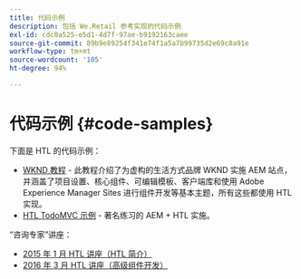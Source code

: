 ```yaml
---
title: 代码示例
description: 包括 We.Retail 参考实现的代码示例
exl-id: cdc0a525-e5d1-4d7f-97ae-b9192163caee
source-git-commit: 89b9e89254f341e74f1a5a7b99735d2e69c8a91e
workflow-type: tm+mt
source-wordcount: '105'
ht-degree: 94%

---
```


# 代码示例 {#code-samples}

下面是 HTL 的代码示例：

* [WKND 教程](https://experienceleague.adobe.com/docs/experience-manager-learn/getting-started-wknd-tutorial-develop/overview.html) - 此教程介绍了为虚构的生活方式品牌 WKND 实施 AEM 站点，并涵盖了项目设置、核心组件、可编辑模板、客户端库和使用 Adobe Experience Manager Sites 进行组件开发等基本主题，所有这些都使用 HTL 实现。
* [HTL TodoMVC 示例](https://github.com/Adobe-Marketing-Cloud/aem-sightly-sample-todomvc) - 著名练习的 AEM + HTL 实施。

“咨询专家”讲座：

* [2015 年 1 月 HTL 讲座（HTL 简介）](http://scottsdigitalcommunity.blogspot.ca/2015/01/upcoming-sessions-of-ask-aem-community.html)
* [2016 年 3 月 HTL 讲座（高级组件开发）](http://scottsdigitalcommunity.blogspot.ca/2016/03/ask-aem-community-experts-deep-dive.html)

